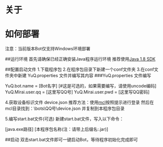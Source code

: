 # 关于

# 如何部署

注意：当前版本Bot仅支持Windows环境部署

##运行环境
首先请确保已经正确安装Java程序运行环境
推荐使用[Java 1.8 SDK](https://www.oracle.com/java/technologies/javase/javase-jdk8-downloads.html)

##配置启动文件
1.下载程序包
2.在程序包目录下新建一个conf文件夹
3.在conf文件夹中新建 YuQ.properties 文件并编写其内容
###YuQ.properties 文件编写

YuQ.bot.name = [Bot名字] [#这是可选的，如果需要编写，请使用uncode编码]
YuQ.Mirai.user.qq = [这里写QQ号]
YuQ.Mirai.user.pwd = [这里写QQ密码]

4.获取设备标识文件 device.json
推荐方法：使用[mcl](https://github.com/iTXTech/mcl-installer/releases)按照提示进行登录
然后在mcl目录找到：\bots\QQ号\device.json 并复制到本程序包目录

5.编写start.bat文件(可选)
新建start.bat文件，写入以下命令：

[java.exe路径] [本程序包名称(注：请带上后缀名:.jar)]

##启动
双击start.bat文件即可一键启动Bot，等待程序初始化完成即可

